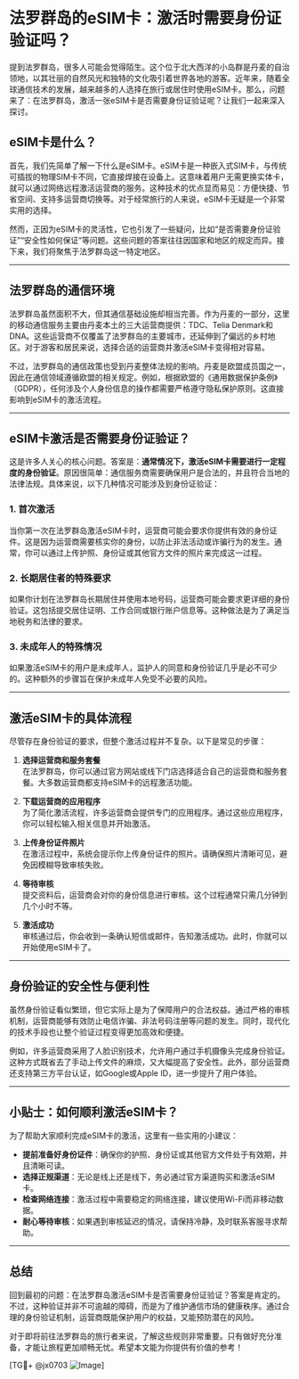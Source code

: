 # 法罗群岛的eSIM卡：激活时需要身份证验证吗？

提到法罗群岛，很多人可能会觉得陌生。这个位于北大西洋的小岛群是丹麦的自治领地，以其壮丽的自然风光和独特的文化吸引着世界各地的游客。近年来，随着全球通信技术的发展，越来越多的人选择在旅行或居住时使用eSIM卡。那么，问题来了：在法罗群岛，激活一张eSIM卡是否需要身份证验证呢？让我们一起来深入探讨。

## eSIM卡是什么？

首先，我们先简单了解一下什么是eSIM卡。eSIM卡是一种嵌入式SIM卡，与传统可插拔的物理SIM卡不同，它直接焊接在设备上。这意味着用户无需更换实体卡，就可以通过网络远程激活运营商的服务。这种技术的优点显而易见：方便快捷、节省空间、支持多运营商切换等。对于经常旅行的人来说，eSIM卡无疑是一个非常实用的选择。

然而，正因为eSIM卡的灵活性，它也引发了一些疑问，比如“是否需要身份证验证”“安全性如何保证”等问题。这些问题的答案往往因国家和地区的规定而异。接下来，我们将聚焦于法罗群岛这一特定地区。

---

## 法罗群岛的通信环境

法罗群岛虽然面积不大，但其通信基础设施却相当完善。作为丹麦的一部分，这里的移动通信服务主要由丹麦本土的三大运营商提供：TDC、Telia Denmark和DNA。这些运营商不仅覆盖了法罗群岛的主要城市，还延伸到了偏远的乡村地区。对于游客和居民来说，选择合适的运营商并激活eSIM卡变得相对容易。

不过，法罗群岛的通信政策也受到丹麦整体法规的影响。丹麦是欧盟成员国之一，因此在通信领域遵循欧盟的相关规定。例如，根据欧盟的《通用数据保护条例》（GDPR），任何涉及个人身份信息的操作都需要严格遵守隐私保护原则。这直接影响到eSIM卡的激活流程。

---

## eSIM卡激活是否需要身份证验证？

这是许多人关心的核心问题。答案是：**通常情况下，激活eSIM卡需要进行一定程度的身份验证**。原因很简单：通信服务商需要确保用户是合法的，并且符合当地的法律法规。具体来说，以下几种情况可能涉及到身份证验证：

### 1. **首次激活**
当你第一次在法罗群岛激活eSIM卡时，运营商可能会要求你提供有效的身份证件。这是因为运营商需要核实你的身份，以防止非法活动或诈骗行为的发生。通常，你可以通过上传护照、身份证或其他官方文件的照片来完成这一过程。

### 2. **长期居住者的特殊要求**
如果你计划在法罗群岛长期居住并使用本地号码，运营商可能会要求更详细的身份验证。这包括提交居住证明、工作合同或银行账户信息等。这种做法是为了满足当地税务和法律的要求。

### 3. **未成年人的特殊情况**
如果激活eSIM卡的用户是未成年人，监护人的同意和身份验证几乎是必不可少的。这种额外的步骤旨在保护未成年人免受不必要的风险。

---

## 激活eSIM卡的具体流程

尽管存在身份验证的要求，但整个激活过程并不复杂。以下是常见的步骤：

1. **选择运营商和服务套餐**  
   在法罗群岛，你可以通过官方网站或线下门店选择适合自己的运营商和服务套餐。大多数运营商都支持eSIM卡的远程激活功能。

2. **下载运营商的应用程序**  
   为了简化激活流程，许多运营商会提供专门的应用程序。通过这些应用程序，你可以轻松输入相关信息并开始激活。

3. **上传身份证件照片**  
   在激活过程中，系统会提示你上传身份证件的照片。请确保照片清晰可见，避免因模糊导致审核失败。

4. **等待审核**  
   提交资料后，运营商会对你的身份信息进行审核。这个过程通常只需几分钟到几个小时不等。

5. **激活成功**  
   审核通过后，你会收到一条确认短信或邮件，告知激活成功。此时，你就可以开始使用eSIM卡了。

---

## 身份验证的安全性与便利性

虽然身份验证看似繁琐，但它实际上是为了保障用户的合法权益。通过严格的审核机制，运营商能够有效防止电信诈骗、非法号码注册等问题的发生。同时，现代化的技术手段也让整个验证过程变得更加高效和便捷。

例如，许多运营商采用了人脸识别技术，允许用户通过手机摄像头完成身份验证。这种方式既省去了手动上传文件的麻烦，又大幅提高了安全性。此外，部分运营商还支持第三方平台认证，如Google或Apple ID，进一步提升了用户体验。

---

## 小贴士：如何顺利激活eSIM卡？

为了帮助大家顺利完成eSIM卡的激活，这里有一些实用的小建议：

- **提前准备好身份证件**：确保你的护照、身份证或其他官方文件处于有效期，并且清晰可读。
- **选择正规渠道**：无论是线上还是线下，务必通过官方渠道购买和激活eSIM卡。
- **检查网络连接**：激活过程中需要稳定的网络连接，建议使用Wi-Fi而非移动数据。
- **耐心等待审核**：如果遇到审核延迟的情况，请保持冷静，及时联系客服寻求帮助。

---

## 总结

回到最初的问题：在法罗群岛激活eSIM卡是否需要身份证验证？答案是肯定的。不过，这种验证并非不可逾越的障碍，而是为了维护通信市场的健康秩序。通过合理的身份验证机制，运营商既能保护用户的权益，又能预防潜在的风险。

对于即将前往法罗群岛的旅行者来说，了解这些规则非常重要。只有做好充分准备，才能让旅程更加顺畅无忧。希望本文能为你提供有价值的参考！

[TG💪+ @jx0703 ![Image](https://github.com/user-attachments/assets/dbca1d08-cadb-493c-b0ec-ad6f7a83f270)]